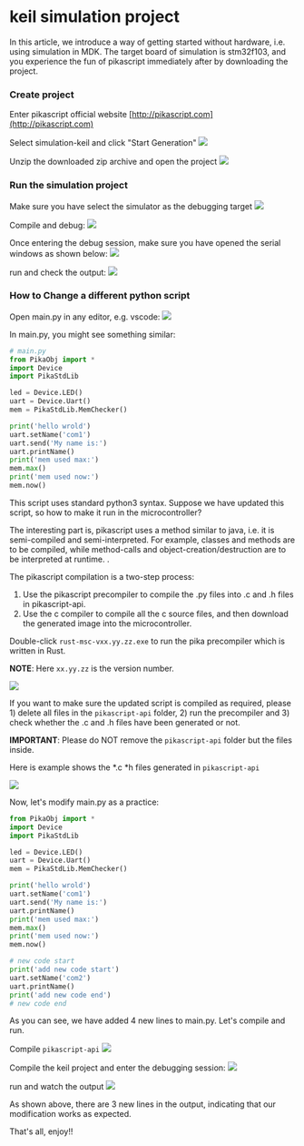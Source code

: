 # keil simulation project

In this article, we introduce a way of getting started without hardware, i.e. using simulation in MDK. 
The target board of simulation is stm32f103, and you experience the fun of pikascript immediately after by downloading the project.
### Create project
Enter pikascript official website [http://pikascript.com](http://pikascript.com)

Select simulation-keil and click "Start Generation"
![](assets/1644128841425-378e4391-426d-4dc3-bb2d-934e8facd22e.png)

Unzip the downloaded zip archive and open the project
![](assets/130745821-864038df-d8b0-41d2-97e8-199815d0d57d.png)


### Run the simulation project
Make sure you have select the simulator as the debugging target
![](assets/130747706-b912e09f-3f68-495a-a69f-f8f7500b1e4e.png)

Compile and debug:
![](assets/130747350-70ffa319-f04d-4f26-a75b-61864a19b8d8.png)

Once entering the debug session, make sure you have opened the serial windows as shown below:
![](assets/130747952-42073ba1-c4c4-4acb-9495-766cd5731374.png)

run and check the output:
![](assets/130748221-53fff9f6-6427-417d-b95a-3fa52a57eeaf.png)

### How to Change a different python script
Open main.py in any editor, e.g. vscode:
![](assets/130748847-477facfb-e16e-4e0e-8876-d66efd0ae48c.png)

In main.py, you might see something similar:

````python
# main.py
from PikaObj import *
import Device
import PikaStdLib

led = Device.LED()
uart = Device.Uart()
mem = PikaStdLib.MemChecker()

print('hello wrold')
uart.setName('com1')
uart.send('My name is:')
uart.printName()
print('mem used max:')
mem.max()
print('mem used now:')
mem.now()
````

This script uses standard python3 syntax. Suppose we have updated this script, so how to make it run in the microcontroller?
​

The interesting part is, pikascript uses a method similar to java, i.e. it is semi-compiled and semi-interpreted. For example, classes and methods are to be compiled, while method-calls and object-creation/destruction are to be interpreted at runtime. .
​

The pikascript compilation is a two-step process:
1. Use the pikascript precompiler to compile the .py files into .c and .h files in pikascript-api.
2. Use the c compiler to compile all the c source files, and then download the generated image into the microcontroller.

Double-click `rust-msc-vxx.yy.zz.exe` to run the pika precompiler which is written in Rust.

**NOTE**: Here `xx.yy.zz` is the version number.

![](assets/130749341-d12b7985-3685-419c-b9b8-8a09ae6f73d3.png)

If you want to make sure the updated script is compiled as required, please 1) delete all files in the `pikascript-api` folder, 2) run the precompiler and 3) check whether the .c and .h files have been generated or not. 


**IMPORTANT**: Please do NOT remove the `pikascript-api` folder but the files inside.

Here is example shows the \*.c \*h files generated in `pikascript-api`

![](assets/130750476-eaffce03-caeb-40b3-9841-550034fa191a.png)


Now, let's modify main.py as a practice: 

````python
from PikaObj import *
import Device
import PikaStdLib

led = Device.LED()
uart = Device.Uart()
mem = PikaStdLib.MemChecker()

print('hello wrold')
uart.setName('com1')
uart.send('My name is:')
uart.printName()
print('mem used max:')
mem.max()
print('mem used now:')
mem.now()

# new code start
print('add new code start')
uart.setName('com2')
uart.printName()
print('add new code end')
# new code end
````

As you can see, we have added 4 new lines to main.py. Let's compile and run.

Compile `pikascript-api`
![](assets/130751195-40944d60-7d56-48a9-9f47-cab87d77d5a8.png)

Compile the keil project and enter the debugging session:
![](assets/130751539-aa0bdb82-750f-4f98-8f6f-02d653dda64a.png)

run and watch the output
![](assets/130751653-cad627c2-367c-45a6-8c5f-686c7514df3c.png)


As shown above, there are 3 new lines in the output, indicating that our modification works as expected.

That's all, enjoy!!
